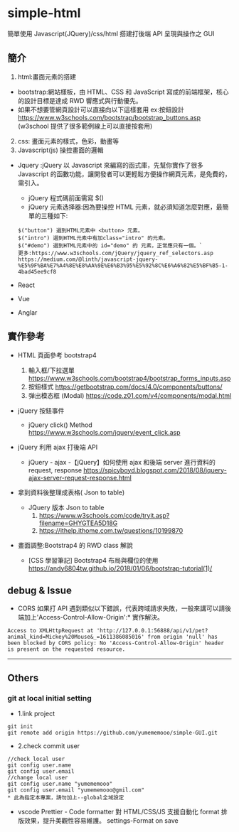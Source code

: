 # simple-html

簡單使用 Javascript(JQuery)/css/html 搭建打後端 API 呈現與操作之 GUI

## 簡介

1. html:畫面元素的搭建

- bootstrap:網站樣板，由 HTML、CSS 和 JavaScript 寫成的前端框架，核心的設計目標是達成 RWD 響應式與行動優先。
- 如果不想要管網頁設計可以直接向以下這樣套用 ex:按鈕設計
  https://www.w3schools.com/bootstrap/bootstrap_buttons.asp (w3school 提供了很多範例線上可以直接按套用)

2. css: 畫面元素的樣式，色彩，動畫等
3. Javascript(js) 操控畫面的邏輯

- Jquery :jQuery 以 Javascript 來編寫的函式庫，先幫你實作了很多 Javascript 的函數功能，讓開發者可以更輕鬆方便操作網頁元素，是免費的，<head>需引入。

  - jQuery 程式碼前面需寫 $()
  - jQuery 元素选择器:因為要操控 HTML 元素，就必須知道怎麼對應，最簡單的三種如下:

  ```
  $("button") 選到HTML元素中 <button> 元素。
  $("intro") 選到HTML元素中有加class="intro" 的元素。
  $("#demo") 選到HTML元素中的 id="demo" 的 元素，正常應只有一個。`
  更多:https://www.w3schools.com/jQuery/jquery_ref_selectors.asp
  https://medium.com/@linth/javascript-jquery-%E5%9F%BA%E7%A4%8E%E8%AA%9E%E6%B3%95%E5%92%8C%E6%A6%82%E5%BF%B5-1-4bad45ee9cf8
  ```

- React
- Vue
- Anglar

## 實作參考

- HTML 頁面參考 bootstrap4

  1. 輸入框/下拉選單 https://www.w3schools.com/bootstrap4/bootstrap_forms_inputs.asp
  2. 按鈕樣式 https://getbootstrap.com/docs/4.0/components/buttons/
  3. 弹出模态框 (Modal) https://code.z01.com/v4/components/modal.html

- jQuery 按鈕事件

  - jQuery click() Method
    https://www.w3schools.com/jquery/event_click.asp

- jQuery 利用 ajax 打後端 API

  - jQuery - ajax -【jQuery】如何使用 ajax 和後端 server 進行資料的 request, response
    https://spicyboyd.blogspot.com/2018/08/jquery-ajax-server-request-response.html

- 拿到資料後整理成表格( Json to table)

  - JQuery 版本 Json to table
    1. https://www.w3schools.com/code/tryit.asp?filename=GHYGTEA5D18G
    2. https://ithelp.ithome.com.tw/questions/10199870

- 畫面調整:Bootstrap4 的 RWD class 解說
  - [CSS 學習筆記] Bootstrap4 布局與欄位的使用
    https://andy6804tw.github.io/2018/01/06/bootstrap-tutorial(1)/

## debug & Issue

- CORS
  如果打 API 遇到類似以下錯誤，代表跨域請求失敗，一般來講可以請後端加上'Access-Control-Allow-Origin':\* 實作解決。

```
Access to XMLHttpRequest at 'http://127.0.0.1:56888/api/v1/pet?animal_kind=Mickey%20Mouse&_=1611386085016' from origin 'null' has been blocked by CORS policy: No 'Access-Control-Allow-Origin' header is present on the requested resource.
```

---

## Others

### git at local initial setting

- 1.link project

```
git init
git remote add origin https://github.com/yumememooo/simple-GUI.git
```

- 2.check commit user

```
//check local user
git config user.name
git config user.email
//change local user
git config user.name "yumememooo"
git config user.email "yumememooo@gmil.com"
* 此為指定本專案，請勿加上--global全域設定
```

- vscode
  Prettier - Code formatter
  對 HTML/CSS/JS 支援自動化 format 排版效果，提升美觀性容易維護。
  settings-Format on save
